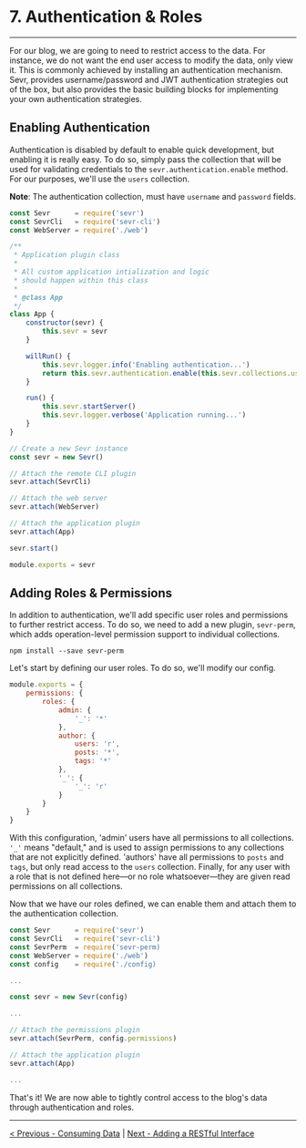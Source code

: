 # 7. Authentication & Roles

---

For our blog, we are going to need to restrict access to the data. For instance,
we do not want the end user access to modify the data, only view it. This is
commonly achieved by installing an authentication mechanism. Sevr, provides
username/password and JWT authentication strategies out of the box, but also
provides the basic building blocks for implementing your own authentication
strategies.


## Enabling Authentication

Authentication is disabled by default to enable quick development, but enabling
it is really easy. To do so, simply pass the collection that will be used for
validating credentials to the `sevr.authentication.enable` method. For our
purposes, we'll use the `users` collection.

**Note**: The authentication collection, must have `username` and `password`
fields.

```javascript
const Sevr      = require('sevr')
const SevrCli   = require('sevr-cli')
const WebServer = require('./web')

/**
 * Application plugin class
 * 
 * All custom application intialization and logic
 * should happen within this class
 * 
 * @class App
 */
class App {
	constructor(sevr) {
		this.sevr = sevr
	}

	willRun() {
		this.sevr.logger.info('Enabling authentication...')
		return this.sevr.authentication.enable(this.sevr.collections.users)
	}

	run() {
		this.sevr.startServer()
		this.sevr.logger.verbose('Application running...')
	}
}

// Create a new Sevr instance
const sevr = new Sevr()

// Attach the remote CLI plugin
sevr.attach(SevrCli)

// Attach the web server
sevr.attach(WebServer)

// Attach the application plugin
sevr.attach(App)

sevr.start()

module.exports = sevr
```

## Adding Roles & Permissions

In addition to authentication, we'll add specific user roles and permissions to
further restrict access. To do so, we need to add a new plugin, `sevr-perm`,
which adds operation-level permission support to individual collections.

```
npm install --save sevr-perm
```

Let's start by defining our user roles. To do so, we'll modify our config.

```javascript
module.exports = {
	permissions: {
		roles: {
			admin: {
				'_': '*'
			},
			author: {
				users: 'r',
				posts: '*',
				tags: '*'
			},
			'_': {
				'_': 'r'
			}
		}
	}
}
```

With this configuration, 'admin' users have all permissions to all collections.
`'_'` means "default," and is used to assign permissions to any collections that
are not explicitly defined. 'authors' have all permissions to `posts` and
`tags`, but only read access to the `users` collection. Finally, for any user
with a role that is not defined here—or no role whatsoever—they are given read
permissions on all collections.

Now that we have our roles defined, we can enable them and attach them to the
authentication collection.

```javascript
const Sevr      = require('sevr')
const SevrCli   = require('sevr-cli')
const SevrPerm  = require('sevr-perm)
const WebServer = require('./web')
const config    = require('./config)

...

const sevr = new Sevr(config)

...

// Attach the permissions plugin
sevr.attach(SevrPerm, config.permissions)

// Attach the application plugin
sevr.attach(App)

...
```

That's it! We are now able to tightly control access to the blog's data through
authentication and roles.

---

[< Previous - Consuming Data](6_consuming_data.md) | [Next - Adding a RESTful Interface](8_sevr_rest.md)
